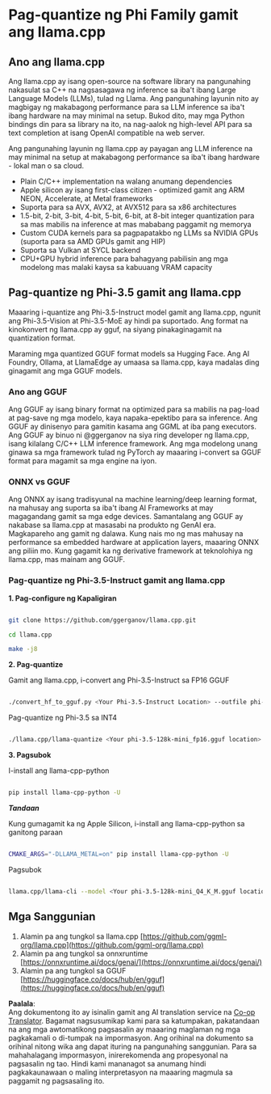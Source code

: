 <!--
CO_OP_TRANSLATOR_METADATA:
{
  "original_hash": "462bddc47427d8785f3c9fd817b346fe",
  "translation_date": "2025-07-16T22:11:14+00:00",
  "source_file": "md/01.Introduction/04/UsingLlamacppQuantifyingPhi.md",
  "language_code": "tl"
}
-->
# **Pag-quantize ng Phi Family gamit ang llama.cpp**

## **Ano ang llama.cpp**

Ang llama.cpp ay isang open-source na software library na pangunahing nakasulat sa C++ na nagsasagawa ng inference sa iba't ibang Large Language Models (LLMs), tulad ng Llama. Ang pangunahing layunin nito ay magbigay ng makabagong performance para sa LLM inference sa iba't ibang hardware na may minimal na setup. Bukod dito, may mga Python bindings din para sa library na ito, na nag-aalok ng high-level API para sa text completion at isang OpenAI compatible na web server.

Ang pangunahing layunin ng llama.cpp ay payagan ang LLM inference na may minimal na setup at makabagong performance sa iba't ibang hardware - lokal man o sa cloud.

- Plain C/C++ implementation na walang anumang dependencies
- Apple silicon ay isang first-class citizen - optimized gamit ang ARM NEON, Accelerate, at Metal frameworks
- Suporta para sa AVX, AVX2, at AVX512 para sa x86 architectures
- 1.5-bit, 2-bit, 3-bit, 4-bit, 5-bit, 6-bit, at 8-bit integer quantization para sa mas mabilis na inference at mas mababang paggamit ng memorya
- Custom CUDA kernels para sa pagpapatakbo ng LLMs sa NVIDIA GPUs (suporta para sa AMD GPUs gamit ang HIP)
- Suporta sa Vulkan at SYCL backend
- CPU+GPU hybrid inference para bahagyang pabilisin ang mga modelong mas malaki kaysa sa kabuuang VRAM capacity

## **Pag-quantize ng Phi-3.5 gamit ang llama.cpp**

Maaaring i-quantize ang Phi-3.5-Instruct model gamit ang llama.cpp, ngunit ang Phi-3.5-Vision at Phi-3.5-MoE ay hindi pa suportado. Ang format na kinokonvert ng llama.cpp ay gguf, na siyang pinakaginagamit na quantization format.

Maraming mga quantized GGUF format models sa Hugging Face. Ang AI Foundry, Ollama, at LlamaEdge ay umaasa sa llama.cpp, kaya madalas ding ginagamit ang mga GGUF models.

### **Ano ang GGUF**

Ang GGUF ay isang binary format na optimized para sa mabilis na pag-load at pag-save ng mga modelo, kaya napaka-epektibo para sa inference. Ang GGUF ay dinisenyo para gamitin kasama ang GGML at iba pang executors. Ang GGUF ay binuo ni @ggerganov na siya ring developer ng llama.cpp, isang kilalang C/C++ LLM inference framework. Ang mga modelong unang ginawa sa mga framework tulad ng PyTorch ay maaaring i-convert sa GGUF format para magamit sa mga engine na iyon.

### **ONNX vs GGUF**

Ang ONNX ay isang tradisyunal na machine learning/deep learning format, na mahusay ang suporta sa iba't ibang AI Frameworks at may magagandang gamit sa mga edge devices. Samantalang ang GGUF ay nakabase sa llama.cpp at masasabi na produkto ng GenAI era. Magkapareho ang gamit ng dalawa. Kung nais mo ng mas mahusay na performance sa embedded hardware at application layers, maaaring ONNX ang piliin mo. Kung gagamit ka ng derivative framework at teknolohiya ng llama.cpp, mas mainam ang GGUF.

### **Pag-quantize ng Phi-3.5-Instruct gamit ang llama.cpp**

**1. Pag-configure ng Kapaligiran**


```bash

git clone https://github.com/ggerganov/llama.cpp.git

cd llama.cpp

make -j8

```


**2. Pag-quantize**

Gamit ang llama.cpp, i-convert ang Phi-3.5-Instruct sa FP16 GGUF


```bash

./convert_hf_to_gguf.py <Your Phi-3.5-Instruct Location> --outfile phi-3.5-128k-mini_fp16.gguf

```

Pag-quantize ng Phi-3.5 sa INT4


```bash

./llama.cpp/llama-quantize <Your phi-3.5-128k-mini_fp16.gguf location> ./gguf/phi-3.5-128k-mini_Q4_K_M.gguf Q4_K_M

```


**3. Pagsubok**

I-install ang llama-cpp-python


```bash

pip install llama-cpp-python -U

```

***Tandaan*** 

Kung gumagamit ka ng Apple Silicon, i-install ang llama-cpp-python sa ganitong paraan


```bash

CMAKE_ARGS="-DLLAMA_METAL=on" pip install llama-cpp-python -U

```

Pagsubok 


```bash

llama.cpp/llama-cli --model <Your phi-3.5-128k-mini_Q4_K_M.gguf location> --prompt "<|user|>\nCan you introduce .NET<|end|>\n<|assistant|>\n"  --gpu-layers 10

```



## **Mga Sanggunian**

1. Alamin pa ang tungkol sa llama.cpp [https://github.com/ggml-org/llama.cpp](https://github.com/ggml-org/llama.cpp)
2. Alamin pa ang tungkol sa onnxruntime [https://onnxruntime.ai/docs/genai/](https://onnxruntime.ai/docs/genai/)
3. Alamin pa ang tungkol sa GGUF [https://huggingface.co/docs/hub/en/gguf](https://huggingface.co/docs/hub/en/gguf)

**Paalala**:  
Ang dokumentong ito ay isinalin gamit ang AI translation service na [Co-op Translator](https://github.com/Azure/co-op-translator). Bagamat nagsusumikap kami para sa katumpakan, pakatandaan na ang mga awtomatikong pagsasalin ay maaaring maglaman ng mga pagkakamali o di-tumpak na impormasyon. Ang orihinal na dokumento sa orihinal nitong wika ang dapat ituring na pangunahing sanggunian. Para sa mahahalagang impormasyon, inirerekomenda ang propesyonal na pagsasalin ng tao. Hindi kami mananagot sa anumang hindi pagkakaunawaan o maling interpretasyon na maaaring magmula sa paggamit ng pagsasaling ito.
